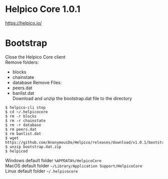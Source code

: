 Helpico Core 1.0.1
===============================

https://helpico.io/

Bootstrap
===============================
Close the Helpico Core client <br>
Remove folders:
- blocks
- chainstate
- database
Remove Files:
- peers.dat
- banlist.dat <br>
Download and unzip the bootstrap.dat file to the directory
```
$ helpico-cli stop
$ cd ~/.helpicocore
$ rm -r blocks
$ rm -r chainstate
$ rm -r database
$ rm peers.dat
$ rm banlist.dat
$ wget https://github.com/AnonymousDo/Helpico/releases/download/v1.0.1/bootstrap.dat.zip
$ unzip bootstrap.dat.zip
$ helpicod
```
Windows default folder 
`%APPDATA%/HelpicoCore`<br>
MacOS default folder
`~/Library/Application Support/HelpicoCore`<br>
Linux default folder
`~/.helpicocore`<br>
